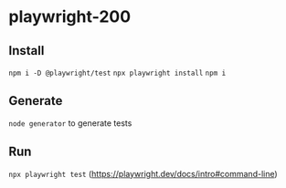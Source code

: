 # playwright-200

## Install
`npm i -D @playwright/test`
`npx playwright install`
`npm i`

## Generate
`node generator` to generate tests

## Run 
`npx playwright test` (https://playwright.dev/docs/intro#command-line)